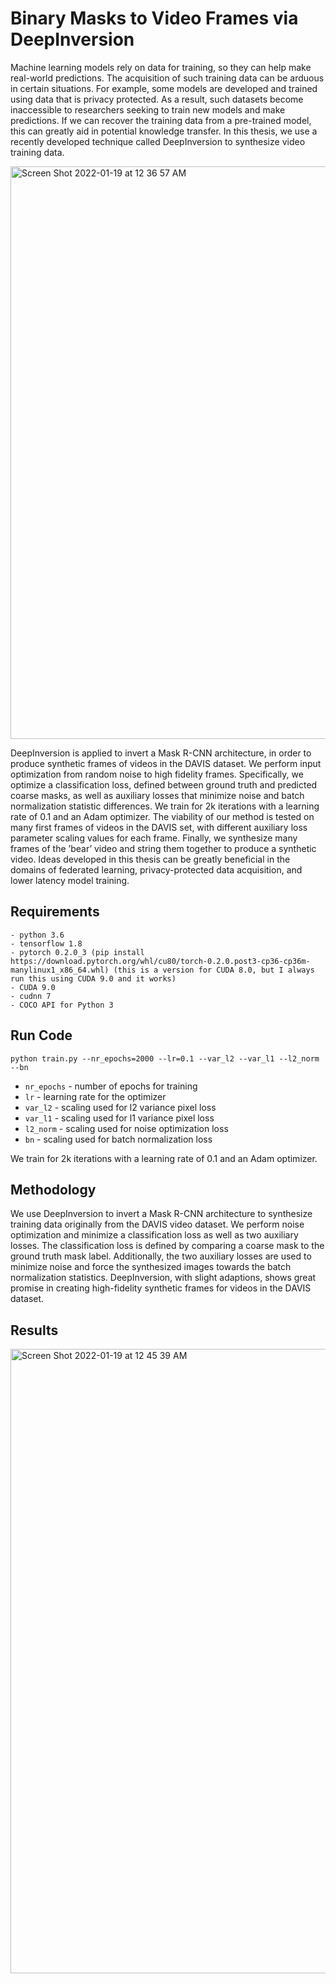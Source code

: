 # Binary Masks to Video Frames via DeepInversion
Machine learning models rely on data for training, so they can help make real-world predictions. The acquisition of such training data can be arduous in certain situations. For example, some models are developed and trained using data that is privacy protected. As a result, such datasets become inaccessible to researchers seeking to train new models and make predictions. If we can recover the training data from a pre-trained model, this can greatly aid in potential knowledge transfer. In this thesis, we use a recently developed technique called DeepInversion to synthesize video training data.

<img width="916" alt="Screen Shot 2022-01-19 at 12 36 57 AM" src="https://user-images.githubusercontent.com/40223805/150070495-acfce110-ea39-4036-bbe6-94f5f696b1b3.png">

DeepInversion is applied to invert a Mask R-CNN architecture, in order to produce synthetic frames of videos in the DAVIS dataset. We perform input optimization from random noise to high fidelity frames. Specifically, we optimize a classification loss, defined between ground truth and predicted coarse masks, as well as auxiliary losses that minimize noise and batch normalization statistic differences. We train for 2k iterations with a learning rate of 0.1 and an Adam optimizer. The viability of our method is tested on many first frames of videos in the DAVIS set, with different auxiliary loss parameter scaling values for each frame. Finally, we synthesize many frames of the ’bear’ video and string them together to produce a synthetic video. Ideas developed in this thesis can be greatly beneficial in the domains of federated learning, privacy-protected data acquisition, and lower latency model training.


## Requirements
```setup
- python 3.6
- tensorflow 1.8
- pytorch 0.2.0_3 (pip install https://download.pytorch.org/whl/cu80/torch-0.2.0.post3-cp36-cp36m-manylinux1_x86_64.whl) (this is a version for CUDA 8.0, but I always run this using CUDA 9.0 and it works)
- CUDA 9.0
- cudnn 7
- COCO API for Python 3
```
## Run Code

`python train.py --nr_epochs=2000 --lr=0.1 --var_l2 --var_l1 --l2_norm --bn`


- `nr_epochs` - number of epochs for training
- `lr` - learning rate for the optimizer
- `var_l2` - scaling used for l2 variance pixel loss
- `var_l1` - scaling used for l1 variance pixel loss
- `l2_norm` - scaling used for noise optimization loss
- `bn` - scaling used for batch normalization loss

We train for 2k iterations with a learning rate of 0.1 and an Adam optimizer. 

## Methodology

We use DeepInversion to invert a Mask R-CNN architecture to synthesize training data originally from the DAVIS video dataset. We perform noise optimization and minimize a classification loss as well as two auxiliary losses. The classification loss is defined by comparing a coarse mask to the ground truth mask label. Additionally, the two auxiliary losses are used to minimize noise and force the synthesized images towards the batch normalization statistics.  DeepInversion, with slight adaptions, shows great promise in creating high-fidelity synthetic frames for videos in the DAVIS dataset.

## Results

<img width="999" alt="Screen Shot 2022-01-19 at 12 45 39 AM" src="https://user-images.githubusercontent.com/40223805/150071425-211060dd-318d-46f2-81f7-e5010c309d95.png">

